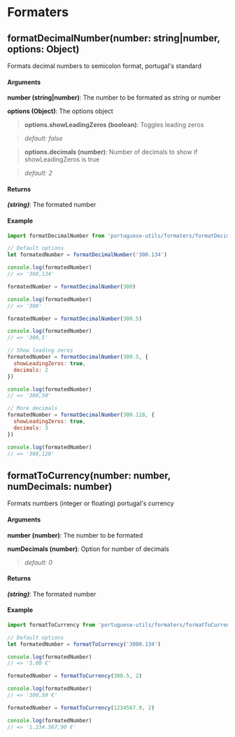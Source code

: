 # Formaters

## formatDecimalNumber(number: string|number, options: Object)

Formats decimal numbers to semicolon format, portugal's standard

#### Arguments

**number (string|number)**: The number to be formated as string or number

**options (Object)**: The options object

> **options.showLeadingZeros (boolean)**: Toggles leading zeros

> _default: false_

> **options.decimals (number)**: Number of decimals to show if showLeadingZeros is true

> _default: 2_

#### Returns

**_(string)_**: The formated number

#### Example

```js
import formatDecimalNumber from 'portuguese-utils/formaters/formatDecimalNumber'

// Default options
let formatedNumber = formatDecimalNumber('300.134')

console.log(formatedNumber)
// => '300,134'

formatedNumber = formatDecimalNumber(300)

console.log(formatedNumber)
// => '300'

formatedNumber = formatDecimalNumber(300.5)

console.log(formatedNumber)
// => '300,5'

// Show leading zeros
formatedNumber = formatDecimalNumber(300.5, {
  showLeadingZeros: true,
  decimals: 2
})

console.log(formatedNumber)
// => '300,50'

// More decimals
formatedNumber = formatDecimalNumber(300.128, {
  showLeadingZeros: true,
  decimals: 3
})

console.log(formatedNumber)
// => '300,128'
```

## formatToCurrency(number: number, numDecimals: number)

Formats numbers (integer or floating) portugal's currency

#### Arguments

**number (number)**: The number to be formated

**numDecimals (number)**: Option for number of decimals

> _default: 0_

#### Returns

**_(string)_**: The formated number

#### Example

```js
import formatToCurrency from 'portuguese-utils/formaters/formatToCurrency'

// Default options
let formatedNumber = formatToCurrency('3000.134')

console.log(formatedNumber)
// => '3.00 €'

formatedNumber = formatToCurrency(300.5, 2)

console.log(formatedNumber)
// => '300.50 €'

formatedNumber = formatToCurrency(1234567.9, 2)

console.log(formatedNumber)
// => '1.234.567,90 €'
```
